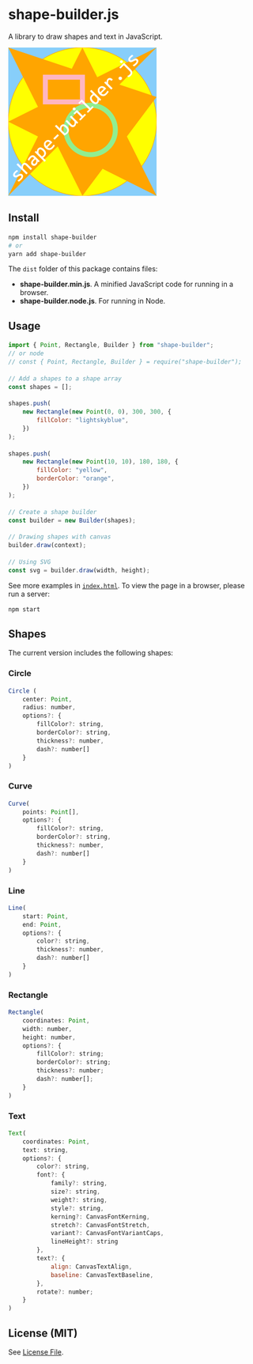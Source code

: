 # shape-builder.js

A library to draw shapes and text in JavaScript.

![Alt text](public/logo.png?raw=true "shape-builder.js")

## Install

```Bash
npm install shape-builder
# or
yarn add shape-builder
```

The `dist` folder of this package contains files:

- **shape-builder.min.js**. A minified JavaScript code for running in a browser.
- **shape-builder.node.js**. For running in Node.

## Usage

```JavaScript
import { Point, Rectangle, Builder } from "shape-builder";
// or node
// const { Point, Rectangle, Builder } = require("shape-builder");

// Add a shapes to a shape array
const shapes = [];

shapes.push(
    new Rectangle(new Point(0, 0), 300, 300, {
        fillColor: "lightskyblue",
    })
);

shapes.push(
    new Rectangle(new Point(10, 10), 180, 180, {
        fillColor: "yellow",
        borderColor: "orange",
    })
);

// Create a shape builder
const builder = new Builder(shapes);

// Drawing shapes with canvas
builder.draw(context);

// Using SVG
const svg = builder.draw(width, height);

```

See more examples in [`index.html`](index.html). To view the page in a browser, please run a server:

```bash
npm start
```

## Shapes

The current version includes the following shapes:

### Circle

```JavaScript
Circle (
    center: Point, 
    radius: number, 
    options?: {
        fillColor?: string,
        borderColor?: string,
        thickness?: number,
        dash?: number[]
    }
)
```

### Curve

```JavaScript
Curve(
    points: Point[], 
    options?: {
        fillColor?: string,
        borderColor?: string,
        thickness?: number,
        dash?: number[]
    }
)
```

### Line

```JavaScript
Line(
    start: Point, 
    end: Point, 
    options?: {
        color?: string,
        thickness?: number,
        dash?: number[]
    }
)
```

### Rectangle

```JavaScript
Rectangle(
    coordinates: Point, 
    width: number, 
    height: number, 
    options?: {
        fillColor?: string;
        borderColor?: string;
        thickness?: number;
        dash?: number[];
    }
)
```

### Text

```JavaScript
Text(
    coordinates: Point,
    text: string, 
    options?: {
        color?: string,
        font?: {
            family?: string,
            size?: string,
            weight?: string,
            style?: string,
            kerning?: CanvasFontKerning,
            stretch?: CanvasFontStretch,
            variant?: CanvasFontVariantCaps,
            lineHeight?: string
        },
        text?: {
            align: CanvasTextAlign,
            baseline: CanvasTextBaseline,
        },
        rotate?: number;
    }
)
```

## License (MIT)

See [License File](LICENSE).

